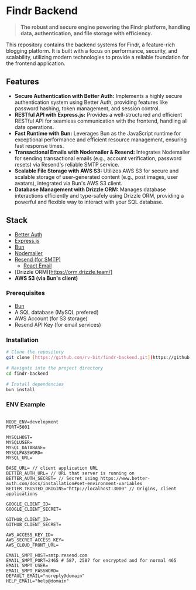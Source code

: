 # Findr Backend

> **The robust and secure engine powering the Findr platform, handling data, authentication, and file storage with efficiency.**

This repository contains the backend systems for Findr, a feature-rich blogging platform. It is built with a focus on performance, security, and scalability, utilizing modern technologies to provide a reliable foundation for the frontend application.

## Features
- **Secure Authentication with Better Auth:** Implements a highly secure authentication system using Better Auth, providing features like password hashing, token management, and session control.
- **RESTful API with Express.js:** Provides a well-structured and efficient RESTful API for seamless communication with the frontend, handling all data operations.
- **Fast Runtime with Bun:** Leverages Bun as the JavaScript runtime for exceptional performance and efficient resource management, ensuring fast response times.
- **Transactional Emails with Nodemailer & Resend:** Integrates Nodemailer for sending transactional emails (e.g., account verification, password resets) via Resend's reliable SMTP service.
- **Scalable File Storage with AWS S3:** Utilizes AWS S3 for secure and scalable storage of user-generated content (e.g., post images, user avatars), integrated via Bun's AWS S3 client.
- **Database Management with Drizzle ORM:** Manages database interactions efficiently and type-safely using Drizzle ORM, providing a powerful and flexible way to interact with your SQL database.

## Stack
- [Better Auth](https://www.better-auth.com/)
- [Express.js](https://expressjs.com/)
- [Bun](https://bun.sh/)
- [Nodemailer](https://nodemailer.com/)
- [Resend (for SMTP)](https://resend.com/)
  - [React Email](https://react.email/)
- [Drizzle ORM)[https://orm.drizzle.team/]
- **AWS S3 (via Bun's client)**

### Prerequisites

- [Bun](https://bun.sh/)
- A SQL database (MySQL prefered)
- AWS Account (for S3 storage)
- Resend API Key (for email services)

### Installation

```bash
# Clone the repository
git clone [https://github.com/rv-bit/findr-backend.git](https://github.com/rv-bit/findr-backend.git)

# Navigate into the project directory
cd findr-backend

# Install dependencies
bun install
```

### ENV Example
```

NODE_ENV=development
PORT=5001

MYSQLHOST=
MYSQLUSER=
MYSQL_DATABASE=
MYSQLPASSWORD=
MYSQL_URL=

BASE_URL= // client application URL
BETTER_AUTH_URL= // URL that server is running on
BETTER_AUTH_SECRET= // Secret using https://www.better-auth.com/docs/installation#set-environment-variables
BETTER_TRUSTED_ORIGINS="http://localhost:3000" // Origins, client applications

GOOGLE_CLIENT_ID=
GOOGLE_CLIENT_SECRET=

GITHUB_CLIENT_ID=
GITHUB_CLIENT_SECRET=

AWS_ACCESS_KEY_ID=
AWS_SECRET_ACCESS_KEY=
AWS_CLOUD_FRONT_URL=

EMAIL_SMPT_HOST=smtp.resend.com
EMAIL_SMPT_PORT=2465 # 587, 2587 for encrypted and for normal 465
EMAIL_SMPT_USER=
EMAIL_SMPT_PASSWORD=
DEFAULT_EMAIL="noreply@domain"
HELP_EMAIL="help@domain"
```
